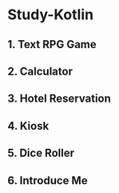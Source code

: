 # Study-Kotlin

## 1. Text RPG Game

## 2. Calculator

## 3. Hotel Reservation

## 4. Kiosk

## 5. Dice Roller

## 6. Introduce Me
